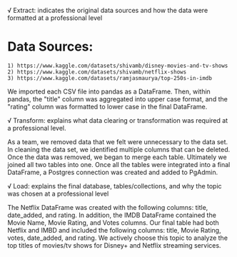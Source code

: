 √ Extract: indicates the original data sources and how the data were formatted at a professional level

# Data Sources: 
    1) https://www.kaggle.com/datasets/shivamb/disney-movies-and-tv-shows
    2) https://www.kaggle.com/datasets/shivamb/netflix-shows
    3) https://www.kaggle.com/datasets/ramjasmaurya/top-250s-in-imdb

We imported each CSV file into pandas as a DataFrame. Then, within pandas, the "title" column was aggregated into upper case format, and the "rating" column was formatted to lower case in the final DataFrame.   

√ Transform: explains what data clearing or transformation was required at a professional level.

As a team, we removed data that we felt were unnecessary to the data set. In cleaning the data set, we identified multiple columns that can be deleted. Once the data was removed, we began to merge each table. Ultimately we joined all two tables into one. Once all the tables were integrated into a final DataFrame, a Postgres connection was created and added to PgAdmin.

√ Load: explains the final database, tables/collections, and why the topic was chosen at a professional level

The Netflix DataFrame was created with the following columns: title, date_added, and rating. In addition, the IMDB DataFrame contained the Movie Name, Movie Rating, and Votes columns. Our final table had both Netflix and IMBD and included the following columns: title, Movie Rating, votes, date_added, and rating. We actively choose this topic to analyze the top titles of movies/tv shows for Disney+ and Netflix streaming services. 

